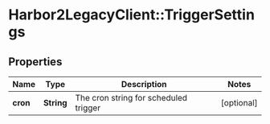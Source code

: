 # Harbor2LegacyClient::TriggerSettings

## Properties
Name | Type | Description | Notes
------------ | ------------- | ------------- | -------------
**cron** | **String** | The cron string for scheduled trigger | [optional] 


